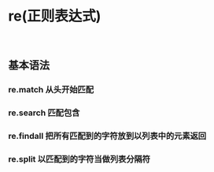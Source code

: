 
# re(正则表达式)
<br>

## 基本语法
### re.match 从头开始匹配
### re.search 匹配包含
### re.findall 把所有匹配到的字符放到以列表中的元素返回
### re.split  以匹配到的字符当做列表分隔符
